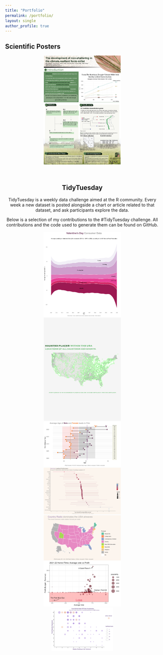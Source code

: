 ```yaml
---
title: "Portfolio"
permalink: /portfolio/
layout: single
author_profile: true
---
```

## Scientific Posters ##

<center>
<div class="image-container">
  <a href="https://github.com/amycjack/amycjack.github.io/blob/master/images/SMBE_poster_lowres.png" class="thumbnail">
    <img src="/images/SMBE_poster_lowres.png" alt="Graph 1" width="50%" height="50%">
  </a>
</div>
<p><br>

## TidyTuesday ##

TidyTuesday is a weekly data challenge aimed at the R community. Every week a new dataset is posted alongside a chart or article related to that dataset, and ask participants explore the data.
<p>
Below is a selection of my contributions to the #TidyTuesday challenge. All contributions and the code used to generate them can be found on GitHub.

<p>
<center>
<div class="image-container">
  <a href="https://github.com/amycjack/TidyTuesdays/tree/main/13.02.24%20Valentines" class="thumbnail">
    <img src="/images/plot14022024.png" alt="Graph 1" width="50%" height="50%">
  </a>
</div>

<div class="image-container">
  <a href="https://github.com/amycjack/TidyTuesdays/tree/main/10.10.23%20Haunted%20Locations" class="thumbnail">
    <img src="/images/plot13102023.png" alt="Graph 1" width="50%" height="50%">
  </a>
</div>

<div class="image-container">
  <a href="https://github.com/amycjack/TidyTuesdays/tree/main/14.02.23%20Hollywood%20Age%20Gaps" class="thumbnail">
    <img src="/images/gg214022023.png" alt="Graph 3" width="50%" height="50%">
  </a>
</div>

<div class="image-container">
  <a href="https://github.com/amycjack/TidyTuesdays/tree/main/24.01.23%20Survivor" class="thumbnail">
    <img src="/images/Rplot03.png" alt="Graph 4" width="50%" height="50%">
  </a>
</div>

<div class="image-container">
  <a href="https://github.com/amycjack/TidyTuesdays/tree/main/08.11.22%20Radio%20Stations" class="thumbnail">
    <img src="/images/map10112022.png" alt="Graph 5" width="50%" height="50%">
  </a>
</div>

<div class="image-container">
  <a href="https://github.com/amycjack/TidyTuesdays/tree/main/01.11.22%20Horror%20Film" class="thumbnail">
    <img src="/images/p04112022.png" alt="Graph 6" width="50%" height="50%">
  </a><br>
  
  <a href="https://github.com/amycjack/TidyTuesdays/tree/main/25.10.22%20GBBO" class="thumbnail">
    <img src="/images/gbbo3.png" alt="Graph 7" width="40%" height="40%">
  </a>
</div>
